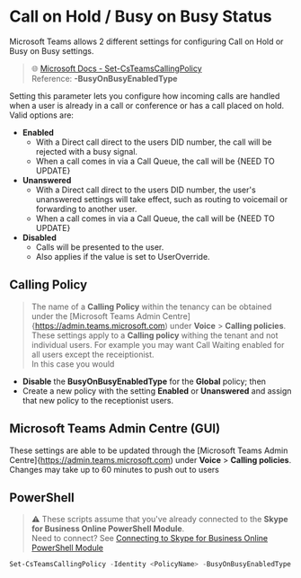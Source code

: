 # Call on Hold / Busy on Busy Status

Microsoft Teams allows 2 different settings for configuring Call on Hold or Busy on Busy settings.
> 🌐 [Microsoft Docs - Set-CsTeamsCallingPolicy](https://docs.microsoft.com/en-us/powershell/module/skype/set-csteamscallingpolicy?view=skype-ps)\
> Reference: **-BusyOnBusyEnabledType**

Setting this parameter lets you configure how incoming calls are handled when a user is already in a call or conference or has a call placed on hold.
Valid options are:
  - **Enabled**
    - With a Direct call direct to the users DID number, the call will be rejected with a busy signal.
    - When a call comes in via a Call Queue, the call will be {NEED TO UPDATE}
  - **Unanswered**
    - With a Direct call direct to the users DID number, the user's unanswered settings will take effect, such as routing to voicemail or forwarding to another user.
    - When a call comes in via a Call Queue, the call will be {NEED TO UPDATE}
  - **Disabled**
    - Calls will be presented to the user.
    - Also applies if the value is set to UserOverride.
  
## Calling Policy
> The name of a **Calling Policy** within the tenancy can be obtained under the [Microsoft Teams Admin Centre]{https://admin.teams.microsoft.com) under **Voice** > **Calling policies**.\
These settings apply to a **Calling policy** withing the tenant and not individual users. For example you may want Call Waiting enabled for all users except the receiptionist.\
In this case you would
  - **Disable** the **BusyOnBusyEnabledType** for the **Global** policy; then
  - Create a new policy with the setting **Enabled** or **Unanswered** and assign that new policy to the receptionist users.


## Microsoft Teams Admin Centre (GUI)
These settings are able to be updated through the [Microsoft Teams Admin Centre]{https://admin.teams.microsoft.com) under **Voice** > **Calling policies**.\
Changes may take up to 60 minutes to push out to users


## PowerShell
> ⚠ These scripts assume that you've already connected to the **Skype for Business Online PowerShell Module**.\
Need to connect? See [Connecting to Skype for Business Online PowerShell Module](connecting-to-sfbo-ps-module.md)

````PowerShell
Set-CsTeamsCallingPolicy -Identity <PolicyName> -BusyOnBusyEnabledType <Enabled or Unanswered or Disabled>
````
